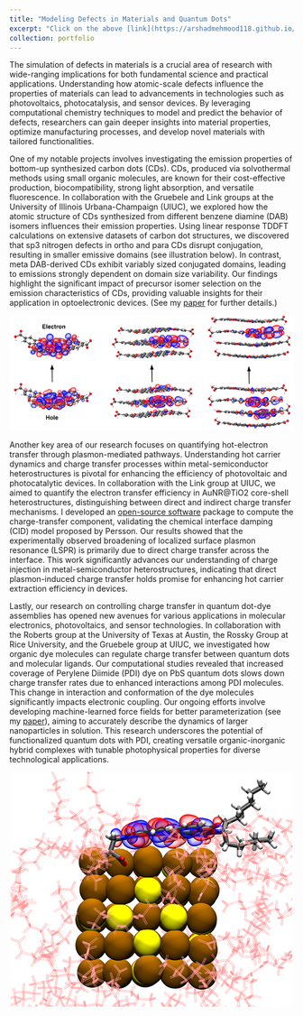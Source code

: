 ```yaml
---
title: "Modeling Defects in Materials and Quantum Dots"
excerpt: "Click on the above [link](https://arshadmehmood118.github.io/portfolio/2_defects/) to read about it. <br/><br/><img src='/images/Defects.png'>"
collection: portfolio
---
```


The simulation of defects in materials is a crucial area of research with wide-ranging implications for both fundamental science and practical applications. Understanding how atomic-scale defects influence the properties of materials can lead to advancements in technologies such as photovoltaics, photocatalysis, and sensor devices. By leveraging computational chemistry techniques to model and predict the behavior of defects, researchers can gain deeper insights into material properties, optimize manufacturing processes, and develop novel materials with tailored functionalities.

One of my notable projects involves investigating the emission properties of bottom-up synthesized carbon dots (CDs). CDs, produced via solvothermal methods using small organic molecules, are known for their cost-effective production, biocompatibility, strong light absorption, and versatile fluorescence. In collaboration with the Gruebele and Link groups at the University of Illinois Urbana-Champaign (UIUC), we explored how the atomic structure of CDs synthesized from different benzene diamine (DAB) isomers influences their emission properties. Using linear response TDDFT calculations on extensive datasets of carbon dot structures, we discovered that sp3 nitrogen defects in ortho and para CDs disrupt conjugation, resulting in smaller emissive domains (see illustration below). In contrast, meta DAB-derived CDs exhibit variably sized conjugated domains, leading to emissions strongly dependent on domain size variability. Our findings highlight the significant impact of precursor isomer selection on the emission characteristics of CDs, providing valuable insights for their application in optoelectronic devices. (See my [paper](https://arshadmehmood118.github.io/files/paper26.pdf) for further details.)
<p align="center">
  <img src='/images/cdots.png'>
</p>

Another key area of our research focuses on quantifying hot-electron transfer through plasmon-mediated pathways. Understanding hot carrier dynamics and charge transfer processes within metal-semiconductor heterostructures is pivotal for enhancing the efficiency of photovoltaic and photocatalytic devices. In collaboration with the Link group at UIUC, we aimed to quantify the electron transfer efficiency in AuNR@TiO2 core-shell heterostructures, distinguishing between direct and indirect charge transfer mechanisms. I developed an [open-source software](https://github.com/blevine37/ChemDampPersson/) package to compute the charge-transfer component, validating the chemical interface damping (CID) model proposed by Persson. Our results showed that the experimentally observed broadening of localized surface plasmon resonance (LSPR) is primarily due to direct charge transfer across the interface. This work significantly advances our understanding of charge injection in metal-semiconductor heterostructures, indicating that direct plasmon-induced charge transfer holds promise for enhancing hot carrier extraction efficiency in devices.

Lastly, our research on controlling charge transfer in quantum dot-dye assemblies has opened new avenues for various applications in molecular electronics, photovoltaics, and sensor technologies. In collaboration with the Roberts group at the University of Texas at Austin, the Rossky Group at Rice University, and the Gruebele group at UIUC, we investigated how organic dye molecules can regulate charge transfer between quantum dots and molecular ligands. Our computational studies revealed that increased coverage of Perylene Diimide (PDI) dye on PbS quantum dots slows down charge transfer rates due to enhanced interactions among PDI molecules. This change in interaction and conformation of the dye molecules significantly impacts electronic coupling. Our ongoing efforts involve developing machine-learned force fields for better parameterization (see my [paper](https://arshadmehmood118.github.io/files/paper27.pdf)), aiming to accurately describe the dynamics of larger nanoparticles in solution. This research underscores the potential of functionalized quantum dots with PDI, creating versatile organic-inorganic hybrid complexes with tunable photophysical properties for diverse technological applications.
<p align="center">
  <img src='/images/Defects.png'>
</p>
